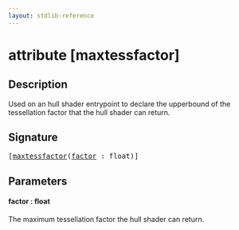 ```yaml
---
layout: stdlib-reference
---
```


# attribute [maxtessfactor]

## Description

Used on an hull shader entrypoint to declare the upperbound of the tessellation factor that the hull shader can return.

## Signature

<pre>
[<a href=".">maxtessfactor</a>(<a href=".#decl-factor" class="code_param">factor</a> : <span class="code_keyword">float</span>)]
</pre>

## Parameters

####  <a id="decl-factor"></a>factor  : float
The maximum tessellation factor the hull shader can return.


